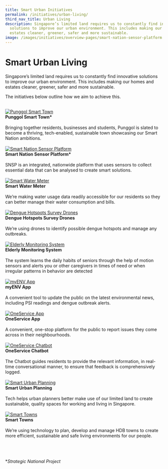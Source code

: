 ```yaml
---
title: Smart Urban Initiatives
permalink: /initiatives/urban-living/
third_nav_title: Urban Living
description: Singapore’s limited land requires us to constantly find innovative
  solutions to improve our urban environment. This includes making our homes and
  estates cleaner, greener, safer and more sustainable.
image: /images/initiatives/overview-pages/smart-nation-sensor-platform.png
---
```

# Smart Urban Living

Singapore’s limited land requires us to constantly find innovative solutions to improve our urban environment. This includes making our homes and estates cleaner, greener, safer and more sustainable.

The initiatives below outline how we aim to achieve this.

<br>
<div class="row">
<div class="col"> 
<a href="/initiatives/strategic-national-projects/punggolst"><img src="/images/initiatives/pdd.jpeg" alt="Punggol Smart Town"></a><br>
	<div class="header"><b>Punggol Smart Town*</b></div><br>
	<div class="para">Bringing together residents, businesses and students, Punggol is slated to become a thriving, tech-enabled, sustainable town showcasing our Smart Nation ambitions.

</div>
<br>

</div>
	<div class="col"> 
<a href="/initiatives/strategic-national-projects/smart-nation-sensor-platform"><img src="/images/initiatives/smart-nation-sensor-platform-snp.jpeg" alt="Smart Nation Sensor Platform"
></a><br>
		<div class="header"><b>Smart Nation Sensor Platform*<br></b></div><br>
		<div class="para">SNSP is an integrated, nationwide platform that uses sensors to collect essential data that can be analysed to create smart solutions.
</div>
<br>

</div>
	<div class="col"> 
<a href="/initiatives/urban-living/smartwatermeter/"><img src="/images/initiatives/overview-pages/amr-trial.png" alt="Smart Water Meter"></a><br>
		<div class="header"><b>Smart Water Meter</b></div><br>
		<div class="para">We’re making water usage data readily accessible for our residents so they can better manage their water consumption and bills.
</div>
<br></div></div>


<div class="row">
<div class="col"> 
<a href="/initiatives/urban-living/dengue-hotspots-survey-drones"><img src="images/initiatives/drone-with-camera-for-dengue-survey.jpg" alt="Dengue Hotspots Survey Drones"></a><br>
	<div class="header"><b>Dengue Hotspots Survey Drones</b></div><br>
	<div class="para">We’re using drones to identify possible dengue hotspots and manage any outbreaks.
</div>
<br>

</div>
	<div class="col"> 
<a href="/initiatives/urban-living/ems"><img src="/images/initiatives/hdbsmartimage_thumbnail.jpeg" alt="Elderly Monitoring System"></a><br>
	<div class="header"><b>Elderly Monitoring System</b></div><br>
	<div class="para"> The system  learns the daily habits of seniors through the help of motion sensors and alerts you or other caregivers in times of need or when irregular patterns in behavior are detected
</div>
<br>

</div>
	<div class="col"> 
<a href="/initiatives/urban-living/myenv-app"><img src="/images/initiatives/overview-pages/myenv.jpeg" alt="myENV App"></a><br>
	<div class="header"><b>myENV App</b></div><br>
	<div class="para">A convenient tool to update the public on the latest environmental news, including PSI readings and dengue outbreak alerts.
</div>
<br></div></div>

<div class="row">
<div class="col"> 
<a href="/initiatives/urban-living/oneservice-app"><img src="/images/initiatives/overview-pages/oneservice.jpeg" alt="OneService App"></a><br>
    <div class="header"><b>OneService App</b></div><br>
    <div class="para">A convenient, one-stop platform for the public to report issues they come across in their neighbourhoods.
</div>
<br>

</div>
	<div class="col"> 
<a href="/initiatives/urban-living/oneservice-chatbot"><img src="/images/initiatives/overview-pages/oneservice.jpeg" alt="OneService Chatbot"></a><br>
    <div class="header"><b>OneService Chatbot</b></div><br>
    <div class="para">The Chatbot guides residents to provide the relevant information, in real-time conversational manner, to ensure that feedback is comprehensively logged. 
</div>
<br>

</div>
	<div class="col"> 
<a href="/initiatives/urban-living/urban-planning"><img src="/images/initiatives/overview-pages/planning-people-businesses.png" alt="Smart Urban Planning"></a><br>
     <div class="header"><b>Smart Urban Planning</b></div><br>
    <div class="para">Tech helps urban planners better make use of our limited land to create sustainable, quality spaces for working and living in Singapore.
</div>
<br></div></div>

<div class="row">
<div class="col"> 
<a href="/initiatives/urban-living/smart-towns"><img src="/images/initiatives/overview-pages/smart-towns.png" alt="Smart Towns"></a><br>
    <div class="header"><b>Smart Towns</b></div><br>
    <div class="para">We’re using technology to plan, develop and manage HDB towns to create more efficient, sustainable and safe living environments for our people.
</div>
<br>

</div>
<div class="col"> 
</div>
<br>

<div class="col">
</div>
<br>
</div>


**Strategic National Project*